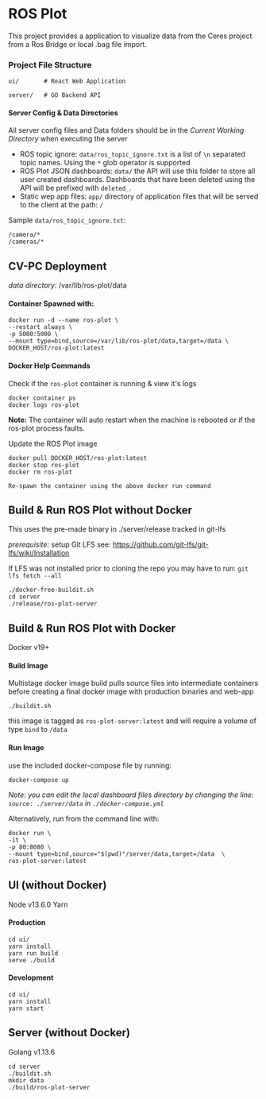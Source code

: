 # ROS Plot

This project provides a application to visualize data from the Ceres project from a Ros Bridge or local .bag file import.

### Project File Structure

```
ui/       # React Web Application

server/   # GO Backend API
```

#### Server Config & Data Directories

All server config files and Data folders should be in the _Current Working Directory_ when executing the server

- ROS topic ignore: `data/ros_topic_ignore.txt` is a list of `\n` separated topic names. Using the `*` glob operator is supported
- ROS Plot JSON dashboards: `data/` the API will use this folder to store all user created dashboards. Dashboards that have been deleted using the API will be prefixed with `deleted_`.
- Static wep app files: `app/` directory of application files that will be served to the client at the path: `/`

Sample `data/ros_topic_ignore.txt`:

```
/camera/*
/cameras/*
```

## CV-PC Deployment

_data directory:_ /var/lib/ros-plot/data

#### Container Spawned with:

```
docker run -d --name ros-plot \
--restart always \
-p 5000:5000 \
--mount type=bind,source=/var/lib/ros-plot/data,target=/data \
DOCKER_HOST/ros-plot:latest
```

#### Docker Help Commands

Check if the `ros-plot` container is running & view it's logs

```
docker container ps
docker logs ros-plot
```

**Note:** The container will auto restart when the machine is rebooted or if the ros-plot process faults.

Update the ROS Plot image

```
docker pull DOCKER_HOST/ros-plot:latest
docker stop ros-plot
docker rm ros-plot

Re-spawn the container using the above docker run command
```

## Build & Run ROS Plot **without** Docker

This uses the pre-made binary in ./server/release tracked in git-lfs

_prerequisite:_ setup Git LFS see:
https://github.com/git-lfs/git-lfs/wiki/Installation

If LFS was not installed prior to cloning the repo you may have to run:
`git lfs fetch --all`

```
./docker-free-buildit.sh
cd server
./release/ros-plot-server
```

## Build & Run ROS Plot **with** Docker

Docker v19+

#### Build Image

Multistage docker image build pulls source files into intermediate containers before creating a final docker image with production binaries and web-app

```
./buildit.sh
```

this image is tagged as `ros-plot-server:latest` and will require a volume of type `bind` to `/data`

#### Run Image

use the included docker-compose file by running:

```
docker-compose up
```

_Note: you can edit the local dashboard files directory by changing the line: `source: ./server/data` in `./docker-compose.yml`_

Alternatively, run from the command line with:

```
docker run \
-it \
-p 80:8080 \
--mount type=bind,source="$(pwd)"/server/data,target=/data  \
ros-plot-server:latest
```

## UI (without Docker)

Node v13.6.0
Yarn

#### Production

```
cd ui/
yarn install
yarn run build
serve ./build
```

#### Development

```
cd ui/
yarn install
yarn start
```

## Server (without Docker)

Golang v1.13.6

```
cd server
./buildit.sh
mkdir data
./build/ros-plot-server
```
